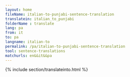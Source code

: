 ```yaml
---
layout: home
fileName: italian-to-punjabi-sentence-translation
translatein: italian_to_punjabi
folderName : translate
lang: pa
from: it
to: pa
langname: italian-to
permalink: /pa/italian-to-punjabi-sentence-translation
tool: sentence-translations
matchurls: en&&it&&pa
---
```

{% include section/translateinto.html %}
